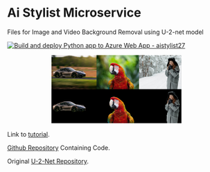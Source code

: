 # Ai Stylist Microservice
Files for Image and Video Background Removal using U-2-net model

[![Build and deploy Python app to Azure Web App - aistylist27](https://github.com/mohdshadaab/ai_stylist_dl_microservice/actions/workflows/main_aistylist27.yml/badge.svg)](https://github.com/mohdshadaab/ai_stylist_dl_microservice/actions/workflows/main_aistylist27.yml)

<p align="center">
  <img width="300" heigth="300" src="Images_for_Readme/Image1.png">
  <br>
</p>

Link to [tutorial](https://nisargkapkar.hashnode.dev/image-and-video-background-removal-using-deep-learning).

[Github Repository](https://github.com/Nkap23/u2net_bgremove_code) Containing Code.

Original [U-2-Net Repository](https://github.com/NathanUA/U-2-Net).
